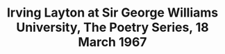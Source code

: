 ---
layout: manifest
title: Irving Layton at Sir George Williams University, The Poetry Series, 18 March
  1967
manifest_name: irving-layton-at-sir-george-williams-university-the-poetry-series-18-march-1967

---